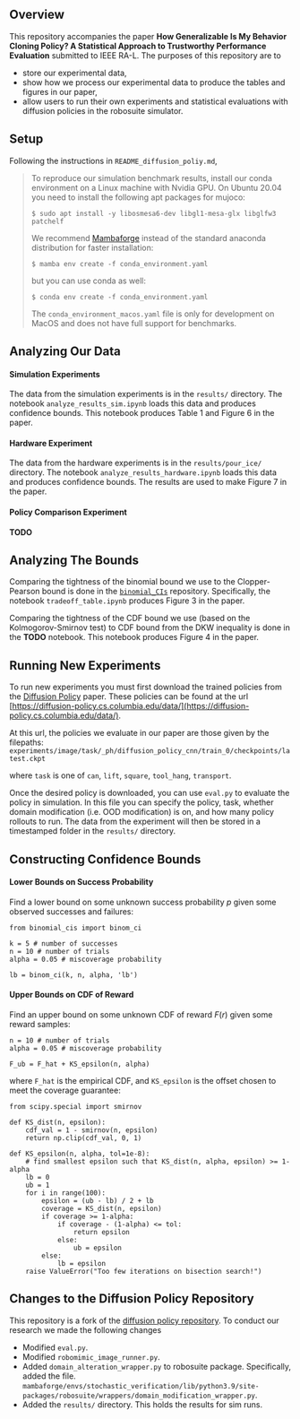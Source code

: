 ## Overview
This repository accompanies the paper **How Generalizable Is My Behavior Cloning Policy? A Statistical Approach to Trustworthy Performance Evaluation** submitted to IEEE RA-L. The purposes of this repository are to

- store our experimental data,
- show how we process our experimental data to produce the tables and figures in our paper,
- allow users to run their own experiments and statistical evaluations with diffusion policies in the robosuite simulator.

## Setup
Following the instructions in `README_diffusion_poliy.md`, 

> To reproduce our simulation benchmark results, install our conda environment on a Linux machine with Nvidia GPU. On Ubuntu 20.04 you need to install the following apt packages for mujoco:
>```console
>$ sudo apt install -y libosmesa6-dev libgl1-mesa-glx libglfw3 patchelf
>```
>We recommend [Mambaforge](https://github.com/conda-forge/miniforge#mambaforge) instead of the standard anaconda distribution for faster installation: 
>```console
>$ mamba env create -f conda_environment.yaml
>```
>but you can use conda as well: 
>```console
>$ conda env create -f conda_environment.yaml
>```
>The `conda_environment_macos.yaml` file is only for development on MacOS and does not have full support for benchmarks.


## Analyzing Our Data
#### Simulation Experiments
The data from the simulation experiments is in the `results/` directory. 
The notebook `analyze_results_sim.ipynb` loads this data and produces confidence bounds. This notebook produces Table 1 and Figure 6 in the paper.

#### Hardware Experiment
The data from the hardware experiments is in the `results/pour_ice/` directory. 
The notebook `analyze_results_hardware.ipynb` loads this data and produces confidence bounds. The results are used to make Figure 7 in the paper.

#### Policy Comparison Experiment
**TODO**


## Analyzing The Bounds
Comparing the tightness of the binomial bound we use to the Clopper-Pearson bound is done in the [`binomial_CIs`](https://github.com/TRI-ML/binomial_CIs) repository. Specifically, the notebook `tradeoff_table.ipynb` produces Figure 3 in the paper.

Comparing the tightness of the CDF bound we use (based on the Kolmogorov-Smirnov test) to CDF bound from the DKW inequality is done in the **TODO** notebook. This notebook produces Figure 4 in the paper.

## Running New Experiments
To run new experiments you must first download the trained policies from the [Diffusion Policy](https://diffusion-policy.cs.columbia.edu/) paper. These policies can be found at the url [https://diffusion-policy.cs.columbia.edu/data/](https://diffusion-policy.cs.columbia.edu/data/).

At this url, the policies we evaluate in our paper are those given by the filepaths: 
```experiments/image/task/_ph/diffusion_policy_cnn/train_0/checkpoints/latest.ckpt```

where `task` is one of `can`, `lift`, `square`, `tool_hang`, `transport`.

Once the desired policy is downloaded, you can use `eval.py` to evaluate the policy in simulation.
In this file you can specify the policy, task, whether domain modification (i.e. OOD modification) is on, and how many policy rollouts to run. The data from the experiment will then be stored in a timestamped folder in the `results/` directory.



## Constructing Confidence Bounds
#### Lower Bounds on Success Probability
Find a lower bound on some unknown success probability $p$ given some observed successes and failures:
```
from binomial_cis import binom_ci

k = 5 # number of successes
n = 10 # number of trials
alpha = 0.05 # miscoverage probability

lb = binom_ci(k, n, alpha, 'lb')

```

#### Upper Bounds on CDF of Reward
Find an upper bound on some unknown CDF of reward $F(r)$ given some reward samples:
```
n = 10 # number of trials
alpha = 0.05 # miscoverage probability

F_ub = F_hat + KS_epsilon(n, alpha)

```
where `F_hat` is the empirical CDF, and `KS_epsilon` is the offset chosen to meet the coverage guarantee:

```
from scipy.special import smirnov

def KS_dist(n, epsilon):
    cdf_val = 1 - smirnov(n, epsilon)
    return np.clip(cdf_val, 0, 1)

def KS_epsilon(n, alpha, tol=1e-8):
    # find smallest epsilon such that KS_dist(n, alpha, epsilon) >= 1-alpha
    lb = 0
    ub = 1
    for i in range(100):
        epsilon = (ub - lb) / 2 + lb
        coverage = KS_dist(n, epsilon)
        if coverage >= 1-alpha:
            if coverage - (1-alpha) <= tol:
                return epsilon
            else:
                ub = epsilon
        else:
            lb = epsilon
    raise ValueError("Too few iterations on bisection search!")

```



## Changes to the Diffusion Policy Repository
This repository is a fork of the [diffusion policy repository](https://github.com/real-stanford/diffusion_policy). To conduct our research we made the following changes
- Modified `eval.py`.
- Modified `robomimic_image_runner.py`.
- Added `domain_alteration_wrapper.py` to robosuite package. Specifically, added the file.
`mambaforge/envs/stochastic_verification/lib/python3.9/site-packages/robosuite/wrappers/domain_modification_wrapper.py`.
- Added the `results/` directory. This holds the results for sim runs.
